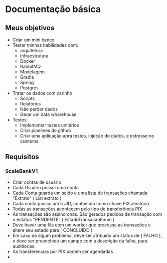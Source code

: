 # Documentação básica

## Meus objetivos
- Criar um mini banco
- Testar minhas habilidades com:
  - arquitetura
  - infraestrutura
  - Docker
  - RabbitMQ
  - Modelagem
  - Gradle
  - Spring
  - Postgres
- Tratar os dados com carinho
  - Scripts
  - Relatórios
  - Não perder dados
  - Gerar um data wharehouse
- Testes:
  - Implementar testes unitários
  - Criar pipelines do github 
  - Criar uma aplicação apra testes, injeção de dados, e estresse no ssistema

## Requisitos 

### ScaleBankV1
- Criar contas de usuário
- Cada Usuário possui uma conta
- Cada Conta guarda um saldo e uma lista de transações chamada "Extrato" ( List<Transacao> extrato )
- Cada conta possui um UUID, conhecido como chave PIX aleatória
- Todas as transações acontecem pelo tipo de transferência PIX
- As transações são assincronas. São gerados pedidos de transação com o estatus "PENDENTE" ( EstadoTransacaoEnum )
- Deve haver uma fila com um worker que processe as transações e altere seu estado para ( CONCLUIDO )
- Em caso de algum problema, deve ser atribuido um status de ( FALHO ), e deve ser preenchido um campo com a descrição da falha, para auditiorias.
- As transferencias por PIX podem ser agendadas
- 